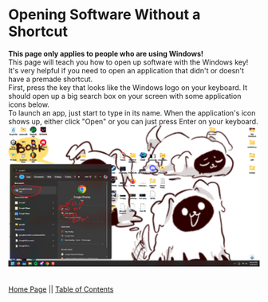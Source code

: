 # Opening Software Without a Shortcut
**This page only applies to people who are using Windows!**
<br />
This page will teach you how to open up software with the Windows key! It's very helpful if you need to open an application that didn't or doesn't have a premade shortcut.
<br />
First, press the key that looks like the Windows logo on your keyboard. It should open up a big search box on your screen with some application icons below.\
To launch an app, just start to type in its name. When the application's icon shows up, either click "Open" or you can just press Enter on your keyboard.
<br />
![Using the windows key](images/using-windows-key.png)
<br />
<br />
<br />
[Home Page](https://potatzz.github.io/ms-robotics-resources.github.io/) || [Table of Contents](https://potatzz.github.io/ms-robotics-resources.github.io/table_of_contents.html)
